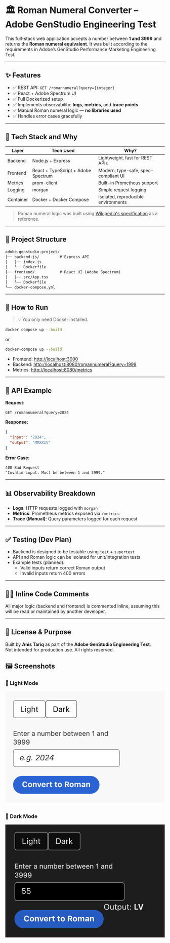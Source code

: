 # 🏛️ Roman Numeral Converter – Adobe GenStudio Engineering Test

This full-stack web application accepts a number between **1 and 3999** and returns the **Roman numeral equivalent**. It was built according to the requirements in Adobe’s GenStudio Performance Marketing Engineering Test.

---

## ✨ Features

- ✅ REST API: `GET /romannumeral?query={integer}`
- ✅ React + Adobe Spectrum UI
- ✅ Full Dockerized setup
- ✅ Implements observability: **logs**, **metrics**, and **trace points**
- ✅ Manual Roman numeral logic — **no libraries used**
- ✅ Handles error cases gracefully

---

## 🔧 Tech Stack and Why

| Layer       | Tech Used                          | Why? |
|-------------|------------------------------------|------|
| Backend     | Node.js + Express                  | Lightweight, fast for REST APIs |
| Frontend    | React + TypeScript + Adobe Spectrum| Modern, type-safe, spec-compliant UI |
| Metrics     | prom-client                        | Built-in Prometheus support |
| Logging     | morgan                             | Simple request logging |
| Container   | Docker + Docker Compose            | Isolated, reproducible environments |

> Roman numeral logic was built using [Wikipedia's specification](https://en.wikipedia.org/wiki/Roman_numerals) as a reference.

---

## 📁 Project Structure

```
adobe-genstudio-project/
├── backend-js/         # Express API
│   ├── index.js
│   └── Dockerfile
├── frontend/           # React UI (Adobe Spectrum)
│   ├── src/App.tsx
│   └── Dockerfile
└── docker-compose.yml
```

---

## 🚀 How to Run

> 💡 You only need Docker installed.

```bash
docker compose up --build
```
or
```bash
docker-compose up --build
```

- Frontend: [http://localhost:3000](http://localhost:3000)
- Backend: [http://localhost:8080/romannumeral?query=1999](http://localhost:8080/romannumeral?query=1999)
- Metrics: [http://localhost:8080/metrics](http://localhost:8080/metrics)

---

## 🔌 API Example

**Request:**

```
GET /romannumeral?query=2024
```

**Response:**

```json
{
  "input": "2024",
  "output": "MMXXIV"
}
```

**Error Case:**

```text
400 Bad Request
"Invalid input. Must be between 1 and 3999."
```

---

## 📊 Observability Breakdown

- **Logs**: HTTP requests logged with `morgan`
- **Metrics**: Prometheus metrics exposed via `/metrics`
- **Trace (Manual)**: Query parameters logged for each request

---

## ✅ Testing (Dev Plan)

- Backend is designed to be testable using `jest` + `supertest`
- API and Roman logic can be isolated for unit/integration tests
- Example tests (planned):
  - Valid inputs return correct Roman output
  - Invalid inputs return 400 errors

---

## 🧑‍💻 Inline Code Comments

All major logic (backend and frontend) is commented inline, assuming this will be read or maintained by another developer.

---

## 📝 License & Purpose

Built by **Anis Tariq** as part of the **Adobe GenStudio Engineering Test**.  
Not intended for production use. All rights reserved.

## 🖼️ Screenshots

### 🔆 Light Mode

<img src="./screenshot-light.png" alt="Light mode UI" width="600" />

### 🌙 Dark Mode

<img src="./screenshot-dark.png" alt="Dark mode UI" width="600" />

